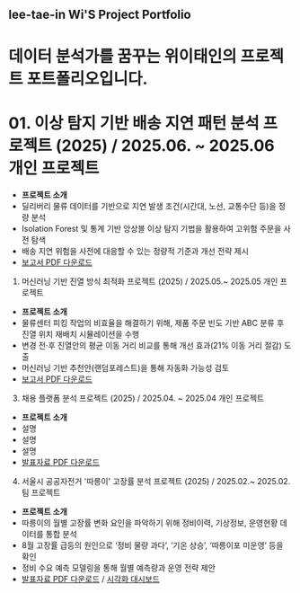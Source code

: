 lee-tae-in Wi'S Project Portfolio  
---
데이터 분석가를 꿈꾸는 위이태인의 프로젝트 포트폴리오입니다.
====

# 01. 이상 탐지 기반 배송 지연 패턴 분석 프로젝트 (2025) / 2025.06. ~ 2025.06 개인 프로젝트  
- **프로젝트 소개**  
 - 딜리버리 물류 데이터를 기반으로 지연 발생 조건(시간대, 노선, 교통수단 등)을 정량 분석  
 - Isolation Forest 및 통계 기반 앙상블 이상 탐지 기법을 활용하여 고위험 주문을 사전 탐색  
 - 배송 지연 위험을 사전에 대응할 수 있는 정량적 기준과 개선 전략 제시  
- [보고서 PDF 다운로드](https://github.com/TildaWi/Portfolio_wileetaein/blob/main/메인프로젝트_1.pdf)

01. 머신러닝 기반 진열 방식 최적화 프로젝트 (2025) / 2025.05.~ 2025.05 개인 프로젝트  
- **프로젝트 소개**  
 - 물류센터 피킹 작업의 비효율을 해결하기 위해, 제품 주문 빈도 기반 ABC 분류 후 진열 위치 재배치 시뮬레이션을 수행  
 - 변경 전·후 진열안의 평균 이동 거리 비교를 통해 개선 효과(21% 이동 거리 절감) 도출  
 - 머신러닝 기반 추천안(랜덤포레스트)을 통해 자동화 가능성 검토  
- [보고서 PDF 다운로드](https://github.com/TildaWi/Portfolio_wileetaein/blob/main/메인프로젝트_2.pdf)

03. 채용 플랫폼 분석 프로젝트 (2025) / 2025.04. ~ 2025.04 개인 프로젝트  
- **프로젝트 소개**  
 - 설명
 - 설명
 - 설명 
- [발표자료 PDF 다운로드](https://github.com/TildaWi/Portfolio_wileetaein/blob/main/서브프로젝트_1.pdf)

04. 서울시 공공자전거 '따릉이' 고장률 분석 프로젝트 (2025) / 2025.02.~ 2025.02. 팀 프로젝트  
- **프로젝트 소개**  
 - 따릉이의 월별 고장률 변화 요인을 파악하기 위해 정비이력, 기상정보, 운영현황 데이터를 통합 분석  
 - 8월 고장률 급등의 원인으로 ‘정비 물량 과다’, ‘기온 상승’, ‘따릉이포 미운영’ 등을 확인  
 - 정비 수요 예측 모델링을 통해 월별 예측량과 운영 전략 제안  
- [발표자료 PDF 다운로드](https://github.com/TildaWi/Portfolio_wileetaein/blob/main/서브프로젝트_2.pdf)
 / [시각화 대시보드](https://public.tableau.com/app/profile/leetaein.wi/viz/_17399404264330/2)


